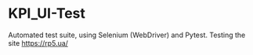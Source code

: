 # KPI_UI-Test
Automated test suite, using Selenium (WebDriver) and Pytest.
Testing the site https://rp5.ua/
